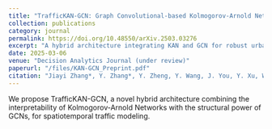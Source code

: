 ```yaml
---
title: "TrafficKAN-GCN: Graph Convolutional-based Kolmogorov-Arnold Network for Traffic Flow Optimization"
collection: publications
category: journal
permalink: https://doi.org/10.48550/arXiv.2503.03276
excerpt: "A hybrid architecture integrating KAN and GCN for robust urban traffic forecasting."
date: 2025-03-06
venue: "Decision Analytics Journal (under review)"
paperurl: "/files/KAN-GCN_Preprint.pdf"
citation: "Jiayi Zhang*, Y. Zhang*, Y. Zheng, Y. Wang, J. You, Y. Xu, W. Jiang, S. Dev†. (2025). \"TrafficKAN-GCN: Graph Convolutional-based Kolmogorov-Arnold Network for Traffic Flow Optimization.\" <i>Decision Analytics Journal</i>. Under review."
---
```

We propose TrafficKAN-GCN, a novel hybrid architecture combining the interpretability of Kolmogorov-Arnold Networks with the structural power of GCNs, for spatiotemporal traffic modeling.
